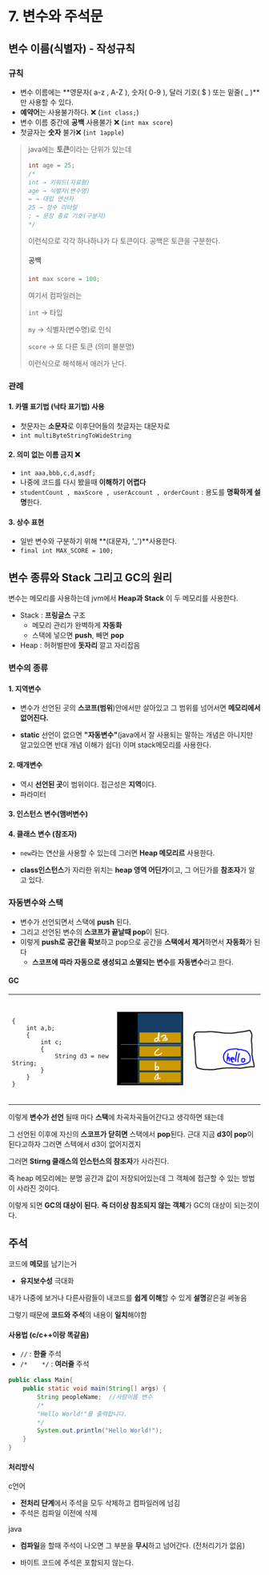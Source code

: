 # 7. 변수와 주석문



## 변수 이름(식별자) - 작성규칙

### 규칙

- 변수 이름에는 **영문자( a-z , A-Z ), 숫자( 0-9 ), 달러 기호( $ ) 또는 밑줄( _ )**만 사용할 수 있다.
- **예약어**는 사용불가하다. ❌ (`int class;`)
- 변수 이름 중간에 **공백** 사용불가 ❌ (`int max score`)
- 첫글자는 **숫자** 불가❌ (`int 1apple`)

> java에는 **토큰**이라는 단위가 있는데
>
> ```java 
> int age = 25;
> /*
> int → 키워드(자료형)
> age → 식별자(변수명)
> = → 대입 연산자
> 25 → 정수 리터럴
> ; → 문장 종료 기호(구분자)
> */
> ```
>
> 이런식으로 각각 하나하나가 다 토큰이다.
>공백은 토큰을 구분한다.
> 
>#### 공백
> 
>```JAVA
> int max score = 100;
> ```
> 
>여기서 컴파일러는
> 
>`int` → 타입
> 
>`my` → 식별자(변수명)로 인식
> 
>`score` → 또 다른 토큰 (의미 불분명)
> 
>이런식으로 해석해서 애러가 난다.



### 관례

#### 1. 카멜 표기법 (낙타 표기법) 사용

- 첫문자는 **소문자**로 이후단어들의 첫글자는 대문자로
- `int multiByteStringToWideString`

#### 2. 의미 없는 이름 금지 ❌

- `int aaa,bbb,c,d,asdf;`
- 나중에 코드를 다시 봤을때 **이해하기 어렵다**
- `studentCount , maxScore , userAccount , orderCount` : 용도를 **명확하게 설명**한다.

#### 3. 상수 표현

- 일반 변수와 구분하기 위해 **(대문자, '_')**사용한다.
- `final int MAX_SCORE = 100;`





## 변수 종류와 Stack 그리고 GC의 원리

변수는 메모리를 사용하는데 jvm에서 **Heap과 Stack** 이 두 메모리를 사용한다.

- Stack : **프링글스** 구조
  - 메모리 관리가 완벽하게 **자동화**
  - 스택에 넣으면 **push**, 빼면 **pop**
- Heap : 허허벌판에 **돗자리** 깔고 자리잡음



### 변수의 종류

#### 1.  지역변수

- 변수가 선언된 곳의 **스코프(범위**)안에서만 살아있고 그 범위를 넘어서면 **메모리에서 없어진다.**

- **static** 선언이 없으면 **"자동변수"**(java에서 잘 사용되는 말하는 개념은 아니지만 알고있으면 반대 개념 이해가 쉽다) 이며 stack메모리를 사용한다.

#### 2. 매개변수

- 역시 **선언된 곳**이 범위이다. 접근성은 **지역**이다.
- 파라미터

#### 3. 인스턴스 변수(맴버변수)

#### 4. 클래스 변수 (참조자)

- `new`라는 연산을 사용할 수 있는데 그러면 **Heap 메모리르** 사용한다.

- **class인스턴스**가 자리한 위치는 **heap 영역 어딘가**이고, 그 어딘가를 **참조자**가 알고 있다.

  

### 자동변수와 스택

- 변수가 선언되면서 스택에 **push** 된다.
- 그리고 선언된 변수의 **스코프가 끝날때 pop**이 된다.
- 이렇게 **push로 공간을 확보**하고 pop으로 공간을 **스택에서 제거**하면서 **자동화**가 된다
  - **스코프에 따라 자동으로 생성되고 소멸되는 변수**를 **자동변수**라고 한다.


#### GC

<table>
<tr>
<td>
<pre><code class="language-java">
<div style="display: flex; align-items: flex-start; gap: 20px;">
{
    int a,b;
    {
        int c;
        {
            String d3 = new String;
        }
    }
}
</div>
</code></pre>
</td>
<td>
<img src="./img/7-stack.png" style="zoom: 33%;" />
</td>
<td>
<img src="./img/7-heap.png" style="zoom: 33%;" />
</td>
</tr>
</table>

이렇게  **변수가 선언** 될때 마다 **스택**에 차곡차곡들어간다고 생각하면 돼는데 

그 선언된 이후에 자신의 **스코프가 닫히면** 스택에서 **pop**된다. 
근대 지금 **d3이 pop**이 된다고하자 그러면 스텍에서 d3이 없어지겠지 

그러면 **Stirng 클래스의 인스턴스의 참조자**가 사라진다. 

즉 heap 메모리에는 분명 공간과 값이 저장되어있는데 그 객체에 접근할 수 있는 방법이 사라진 것이다. 

이렇게 되면 **GC의 대상이 된다.**
**즉 더이상 참조되지 않는 객체**가 GC의 대상이 되는것이다.






## 주석

코드에 **메모**를 남기는거

- **유지보수성** 극대화

내가 나중에 보거나 다른사람들이 내코드를 **쉽게 이해**할 수 있게 **설명**같은걸 써놓음

그렇기 때문에 **코드와 주석**의 내용이 **일치**해야함



#### 사용법 (c/c++이랑 똑같음)

- `//` : **한줄** 주석
- `/*    */` : **여러줄** 주석

```java
public class Main{
    public static void main(String[] args) {
        String peopleName;	//사람이름 변수
      	/*
      	"Hello World!"를 출력합니다.
      	*/
        System.out.println("Hello World!");
    }
}
```



#### 처리방식

c언어

- **전처리 단계**에서 주석을 모두 삭제하고 컴파일러에 넘김
- 주석은 컴파일 이전에 삭제

java

- **컴파일**을 할때 주석이 나오면 그 부분을 **무시**하고 넘어간다. (전처리기가 없음)

- 바이트 코드에 주석은 포함되지 않는다.
